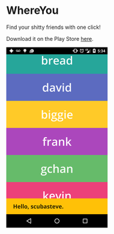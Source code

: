 # WhereYou

Find your shitty friends with one click!

Download it on the Play Store [here](https://play.google.com/store/apps/details?id=com.tonyjhuang.whereyou).


![Screenshot](https://github.com/tonyjhuang/WhereYou/blob/master/android/art/small_phone1.png "Screenshot")

